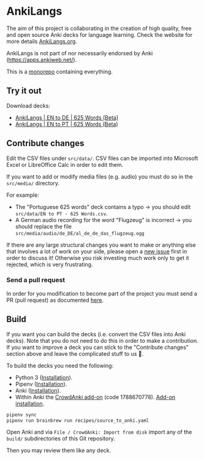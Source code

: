 # AnkiLangs

The aim of this project is collaborating in the creation of high quality, free
and open source Anki decks for language learning. Check the website for more
details [AnkiLangs.org](https://ankilangs.org).

AnkiLangs is not part of nor necessarily endorsed by Anki (https://apps.ankiweb.net/).

This is a [monorepo](https://en.wikipedia.org/wiki/Monorepo) containing everything.


## Try it out

Download decks:

* [AnkiLangs | EN to DE | 625 Words (Beta)](https://github.com/ankilangs/ankilangs/releases/download/EN_to_DE_625_Words%2F0.0.1-beta/AnkiLangs._.EN.to.DE._.625.Words.apkg)
* [AnkiLangs | EN to PT | 625 Words (Beta)](https://github.com/ankilangs/ankilangs/releases/download/EN_to_PT_625_Words%2F0.0.1-beta/AnkiLangs._.EN.to.PT._.625.Words.apkg)


## Contribute changes

Edit the CSV files under `src/data/`. CSV files can be imported into Microsoft Excel or LibreOffice
Calc in order to edit them.

If you want to add or modify media files (e.g. audio) you must do so in the `src/media/` directory.

For example:
* The "Portuguese 625 words" deck contains a typo → you should edit `src/data/EN to PT - 625 Words.csv`.
* A German audio recording for the word "Flugzeug" is incorrect → you should replace the file `src/media/audio/de_DE/al_de_de_das_flugzeug.ogg`

If there are any large structural changes you want to make or anything else that involves a lot of
work on your side, please open a [new issue](https://github.com/ankilangs/ankilangs/issues/new/choose)
first in order to discuss it! Otherwise you risk investing much work only to get it rejected, which
is very frustrating.


### Send a pull request

In order for you modification to become part of the project you must send a PR (pull request) as documented
[here](https://docs.github.com/en/pull-requests/collaborating-with-pull-requests/proposing-changes-to-your-work-with-pull-requests/creating-a-pull-request-from-a-fork).


## Build

If you want you can build the decks (i.e. convert the CSV files into Anki decks).
Note that you do not need to do this in order to make a contribution. If you want to improve a deck
you can stick to the "Contribute changes" section above and leave the complicated stuff to us 🙂.

To build the decks you need the following:

* Python 3 ([Installation](https://wiki.python.org/moin/BeginnersGuide/Download)).
* Pipenv ([Installation](https://pipenv.pypa.io/en/latest/installation/)).
* Anki ([Installation](https://apps.ankiweb.net/#download)).
* Within Anki the [CrowdAnki add-on](https://ankiweb.net/shared/info/1788670778) (code 1788670778).
  [Add-on installation](https://docs.ankiweb.net/addons.html).

```bash
pipenv sync
pipenv run brainbrew run recipes/source_to_anki.yaml
```

Open Anki and via `File / CrowdAnki: Import from disk` import any of the `build/` subdirectories of this
Git repository.

Then you may review them like any deck.
